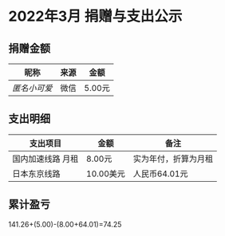 # 2022年3月 捐赠与支出公示

## 捐赠金额

| 昵称         | 来源   | 金额    |
| ------------ | ------ | ------- |
| *匿名小可爱* | 微信 | 5.00元  |

## 支出明细

| 支出项目          | 金额     | 备注                 |
| ----------------- | -------- | -------------------- |
| 国内加速线路 月租 | 8.00元   | 实为年付，折算为月租 |
| 日本东京线路 | 10.00美元 | 人民币64.01元    |

## 累计盈亏

141.26+(5.00)-(8.00+64.01)=74.25
